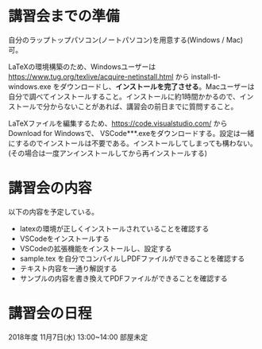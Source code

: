 # 講習会までの準備

自分のラップトップパソコン(ノートパソコン)を用意する(Windows / Mac) 可。

LaTeXの環境構築のため、Windowsユーザーは https://www.tug.org/texlive/acquire-netinstall.html から install-tl-windows.exe をダウンロードし、**インストールを完了させる**。Macユーザーは自分で調べてインストールすること。インストールに約1時間かかるので、インストールで分からないことがあれば、講習会の前日までに質問すること。

LaTeXファイルを編集するため、https://code.visualstudio.com/ から Download for Windowsで、 VSCode***.exeをダウンロードする。設定は一緒にするのでインストールは不要である。インストールしてしまっても構わない。(その場合は一度アンインストールしてから再インストールする)

# 講習会の内容

以下の内容を予定している。

* latexの環境が正しくインストールされていることを確認する
* VSCodeをインストールする
* VSCodeの拡張機能をインストールし、設定する
* sample.tex を自分でコンパイルしPDFファイルができることを確認する
* テキスト内容を一通り解説する
* サンプルの内容を書き換えてPDFファイルができることを確認する

# 講習会の日程
2018年度 11月7日(水) 13:00~14:00 部屋未定
